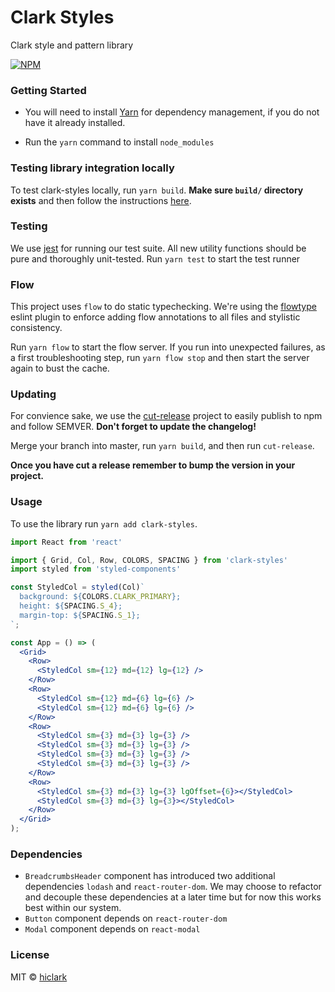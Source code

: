 # Clark Styles
Clark style and pattern library

[![NPM](https://img.shields.io/npm/v/clark-styles.svg)](https://www.npmjs.com/package/clark-styles)

### Getting Started

- You will need to install [Yarn](https://yarnpkg.com/en/docs/install) for dependency management, if you do not have it already installed.

- Run the `yarn` command to install `node_modules`

### Testing library integration locally

To test clark-styles locally, run `yarn build`. **Make sure `build/` directory exists** and then follow the instructions [here](https://yarnpkg.com/lang/en/docs/cli/link/).

### Testing

We use [jest](https://facebook.github.io/jest/) for running our test suite. All new utility functions should be pure and thoroughly unit-tested. Run `yarn test` to start the test runner

### Flow

This project uses `flow` to do static typechecking. We're using the [flowtype](https://github.com/gajus/eslint-plugin-flowtype) eslint plugin to enforce adding flow annotations to all files and stylistic consistency.

Run `yarn flow` to start the flow server. If you run into unexpected failures, as a first troubleshooting step, run `yarn flow stop` and then start the server again to bust the cache.

### Updating

For convience sake, we use the [cut-release](https://github.com/bjoerge/cut-release) project to easily publish to npm and follow SEMVER. **Don't forget to update the changelog!**

Merge your branch into master, run `yarn build`, and then run `cut-release`.

**Once you have cut a release remember to bump the version in your project.**

### Usage

To use the library run `yarn add clark-styles`.

```jsx
import React from 'react'

import { Grid, Col, Row, COLORS, SPACING } from 'clark-styles'
import styled from 'styled-components'

const StyledCol = styled(Col)`
  background: ${COLORS.CLARK_PRIMARY};
  height: ${SPACING.S_4};
  margin-top: ${SPACING.S_1};
`;

const App = () => (
  <Grid>
    <Row>
      <StyledCol sm={12} md={12} lg={12} />
    </Row>
    <Row>
      <StyledCol sm={12} md={6} lg={6} />
      <StyledCol sm={12} md={6} lg={6} />
    </Row>
    <Row>
      <StyledCol sm={3} md={3} lg={3} />
      <StyledCol sm={3} md={3} lg={3} />
      <StyledCol sm={3} md={3} lg={3} />
      <StyledCol sm={3} md={3} lg={3} />
    </Row>
    <Row>
      <StyledCol sm={3} md={3} lg={3} lgOffset={6}></StyledCol>
      <StyledCol sm={3} md={3} lg={3}></StyledCol>
    </Row>
  </Grid>
);
```

### Dependencies

- `BreadcrumbsHeader` component has introduced two additional dependencies `lodash` and `react-router-dom`. We may choose to refactor and decouple these dependencies at a later time but for now this works best within our system.
- `Button` component depends on `react-router-dom`
- `Modal` component depends on `react-modal`

### License

MIT © [hiclark](https://github.com/hiclark)
